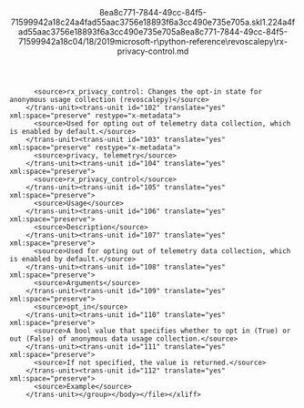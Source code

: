 <?xml version="1.0"?><xliff version="1.2" xmlns="urn:oasis:names:tc:xliff:document:1.2" xmlns:xsi="http://www.w3.org/2001/XMLSchema-instance" xsi:schemaLocation="urn:oasis:names:tc:xliff:document:1.2 xliff-core-1.2-transitional.xsd"><file datatype="xml" original="rx-privacy-control.md" source-language="en-US" target-language="en-US"><header><tool tool-id="mdxliff" tool-name="mdxliff" tool-version="1.0-d1654b2" tool-company="Microsoft" /><xliffext:skl_file_name xmlns:xliffext="urn:microsoft:content:schema:xliffextensions">8ea8c771-7844-49cc-84f5-71599942a18c24a4fad55aac3756e18893f6a3cc490e735e705a.skl</xliffext:skl_file_name><xliffext:version xmlns:xliffext="urn:microsoft:content:schema:xliffextensions">1.2</xliffext:version><xliffext:ms.openlocfilehash xmlns:xliffext="urn:microsoft:content:schema:xliffextensions">24a4fad55aac3756e18893f6a3cc490e735e705a</xliffext:ms.openlocfilehash><xliffext:ms.sourcegitcommit xmlns:xliffext="urn:microsoft:content:schema:xliffextensions">8ea8c771-7844-49cc-84f5-71599942a18c</xliffext:ms.sourcegitcommit><xliffext:ms.lasthandoff xmlns:xliffext="urn:microsoft:content:schema:xliffextensions">04/18/2019</xliffext:ms.lasthandoff><xliffext:ms.openlocfilepath xmlns:xliffext="urn:microsoft:content:schema:xliffextensions">microsoft-r\python-reference\revoscalepy\rx-privacy-control.md</xliffext:ms.openlocfilepath></header><body><group id="content" extype="content"><trans-unit id="101" translate="yes" xml:space="preserve" restype="x-metadata">
          <source>rx_privacy_control: Changes the opt-in state for anonymous usage collection (revoscalepy)</source>
        </trans-unit><trans-unit id="102" translate="yes" xml:space="preserve" restype="x-metadata">
          <source>Used for opting out of telemetry data collection, which is enabled by default.</source>
        </trans-unit><trans-unit id="103" translate="yes" xml:space="preserve" restype="x-metadata">
          <source>privacy, telemetry</source>
        </trans-unit><trans-unit id="104" translate="yes" xml:space="preserve">
          <source>rx_privacy_control</source>
        </trans-unit><trans-unit id="105" translate="yes" xml:space="preserve">
          <source>Usage</source>
        </trans-unit><trans-unit id="106" translate="yes" xml:space="preserve">
          <source>Description</source>
        </trans-unit><trans-unit id="107" translate="yes" xml:space="preserve">
          <source>Used for opting out of telemetry data collection, which is enabled by default.</source>
        </trans-unit><trans-unit id="108" translate="yes" xml:space="preserve">
          <source>Arguments</source>
        </trans-unit><trans-unit id="109" translate="yes" xml:space="preserve">
          <source>opt_in</source>
        </trans-unit><trans-unit id="110" translate="yes" xml:space="preserve">
          <source>A bool value that specifies whether to opt in (True) or out (False) of anonymous data usage collection.</source>
        </trans-unit><trans-unit id="111" translate="yes" xml:space="preserve">
          <source>If not specified, the value is returned.</source>
        </trans-unit><trans-unit id="112" translate="yes" xml:space="preserve">
          <source>Example</source>
        </trans-unit></group></body></file></xliff>